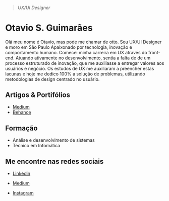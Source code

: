 > ###### UX/UI Designer

# Otavio S. Guimarães 



Olá meu nome é Otavio, mas pode me chamar de otto. Sou UX/UI Designer e moro em São Paulo
Apaixonado por tecnologia, inovação e comportamento humano. Comecei minha carreira em UX através do front-end. 
Atuando ativamente no desenvolvimento, sentia a falta de de um processo estruturado de inovação, que me auxiliasse a entregar valores aos usuários e negócio. 
Os estudos de UX me auxiliaram a preencher estas lacunas e hoje me dedico 100% a solução de problemas, utilizando metodologias de design 
centrado no usuário. 

## Artigos & Portifólios
- [Medium](https://medium.com/@otavioguimaraes.so)
- [Behance](https://www.behance.net/uxotto)


## Formação
- Análise e desenvolvimento de sistemas
- Tecnico em Infomática



## Me encontre nas redes sociais
- [Linkedin](https://www.linkedin.com/in/osg/)

- [Medium](https://medium.com/@otavioguimaraes.so)

- [Instagram](https://www.instagram.com/@ux.otto)
